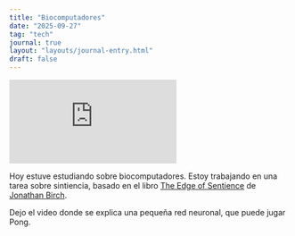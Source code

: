 ```yaml
---
title: "Biocomputadores"
date: "2025-09-27"
tag: "tech"
journal: true
layout: "layouts/journal-entry.html"
draft: false
---
```


<iframe width="" height="" src="https://www.youtube.com/embed/cWWqaCWEWwU?si=X1BiCmpHjeIaMWzj" title="YouTube video player" frameborder="0" allow="accelerometer; autoplay; clipboard-write; encrypted-media; gyroscope; picture-in-picture; web-share" referrerpolicy="strict-origin-when-cross-origin" allowfullscreen></iframe>

Hoy estuve estudiando sobre biocomputadores. Estoy trabajando en una tarea sobre sintiencia, basado en el libro [The Edge of Sentience](https://www.edgeofsentience.com) de [Jonathan Birch](https://en.wikipedia.org/wiki/Jonathan_Birch_(philosopher)).

Dejo el video donde se explica una pequeña red neuronal, que puede jugar Pong.
